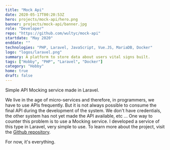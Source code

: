 ```yaml
---
title: "Mock Api"
date: 2020-05-17T00:20:53Z
hero: projects/mock-api/hero.png
banner: projects/mock-api/banner.jpg
role: "Developer"
repo: "https://github.com/wultyc/mock-api"
startdate: "May 2020"
enddate: ""
technologies: "PHP, Laravel, JavaScript, Vue.JS, MariaDB, Docker"
logo: "logos/laravel.png"
summary: A platform to store data about users vital signs built.
tags: ["Hobby", "PHP", "Laravel", "Docker"]
category: "Hobby"
home: true
draft: false
---
```

Simple API Mocking service made in Laravel.
<!--more-->
We live in the age of micro-services and therefore, in programmers, we have to use APIs frequently. But it is not always possible to consume the final API during the development of the system. We don't have credentials, the other system has not yet made the API available, etc ...
One way to counter this problem is to use a Mocking service. I developed a service of this type in Laravel, very simple to use.
To learn more about the project, visit the [Github repository](https://github.com/wultyc/mock-api).

For now, it's everything.